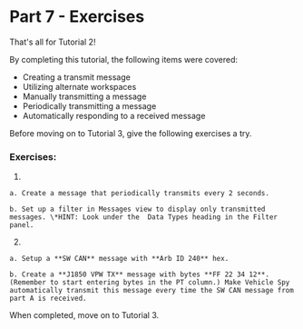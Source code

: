 # Part 7 - Exercises

That's all for Tutorial 2!

By completing this tutorial, the following items were covered:

* Creating a transmit message
* Utilizing alternate workspaces
* Manually transmitting a message
* Periodically transmitting a message
* Automatically responding to a received message

Before moving on to Tutorial 3, give the following exercises a try.

### Exercises:

1.

    a. Create a message that periodically transmits every 2 seconds.

    b. Set up a filter in Messages view to display only transmitted messages. \*HINT: Look under the  Data Types heading in the Filter panel.
2.

    a. Setup a **SW CAN** message with **Arb ID 240** hex.

    b. Create a **J1850 VPW TX** message with bytes **FF 22 34 12**. (Remember to start entering bytes in the PT column.) Make Vehicle Spy automatically transmit this message every time the SW CAN message from part A is received.

When completed, move on to Tutorial 3.
